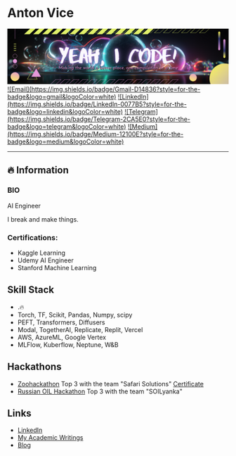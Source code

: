 # Anton Vice
<img src="https://github.com/antonvice/antonvice/blob/main/Game%20Streamer.png?raw=true" alt="yeahicode">
<a href="mailto:anton96vice@gmail.com">![Email](https://img.shields.io/badge/Gmail-D14836?style=for-the-badge&logo=gmail&logoColor=white)</a> <a href="https://linkedin.com/in/anton96vice">![LinkedIn](https://img.shields.io/badge/LinkedIn-0077B5?style=for-the-badge&logo=linkedin&logoColor=white)</a> <a href="https://t.me/nucradkillsrats">![Telegram](https://img.shields.io/badge/Telegram-2CA5E0?style=for-the-badge&logo=telegram&logoColor=white)</a> <a href="https://medium.com/@AI_Whisperer">![Medium](https://img.shields.io/badge/Medium-12100E?style=for-the-badge&logo=medium&logoColor=white)</a> 


---

## 🔥 Information

### BIO
AI Engineer

I break and make things. 

### Certifications:
* Kaggle Learning
* Udemy AI Engineer
* Stanford Machine Learning

## Skill Stack
* .🔥
* Torch, TF, Scikit, Pandas, Numpy, scipy
* PEFT, Transformers, Diffusers
* Modal, TogetherAI, Replicate, Replit, Vercel
* AWS, AzureML, Google Vertex
* MLFlow, Kuberflow, Neptune, W&B


## Hackathons
* [Zoohackathon](https://zoohackathon-2020-europe.devpost.com/) Top 3 with the team "Safari Solutions" [Certificate](https://github.com/anton96vice/Portfolio/blob/main/imgs/Anton%20Vice.pdf)
* [Russian OIL Hackathon](https://vk.com/onlinehackathon) Top 3 with the team "SOILyanka"


## Links
- [LinkedIn](https://www.linkedin.com/in/anton-vice-89563a180/)
- [My Academic Writings](https://www.linkedin.com/in/anton96vice/detail/recent-activity/posts/)
- [Blog](https://www.medium.com/@AI_Whisperer)
